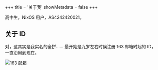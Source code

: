 +++
title = '关于我'
showMetadata = false
+++

高中生，NixOS 用户，AS4242420021。

## 关于 ID

对，这其实是我实名的全拼…… 最开始是九岁左右时候注册 163 邮箱时起的 ID，一直沿用到现在。

![163 邮箱](./163.png)

